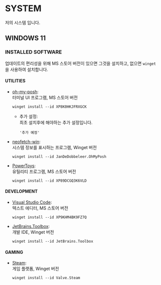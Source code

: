 # SYSTEM

저의 시스템 입니다.

## WINDOWS 11

### INSTALLED SOFTWARE

업데이트의 편리성을 위해 MS 스토어 버전이 있으면 그것을 설치하고, 없으면 `winget`을 사용하여 설치합니다.

#### UTILITIES

- [oh-my-posh](https://github.com/jandedobbeleer/oh-my-posh): \
  터미널 UI 프로그램, MS 스토어 버전

  ```shell
  winget install --id XP8K0HKJFRXGCK
  ```

    - 추가 설정: \
      최초 설치후에 해야하는 추가 설정입니다.

      <!-- TODO: oh-my-posh 설정 추가 -->
      ```shell
      '추가 예정'
      ```

- [neofetch-win](https://github.com/nepnep39/neofetch-win): \
  시스템 정보를 표시하는 프로그램, Winget 버전

  ```shell
  winget install --id JanDeDobbeleer.OhMyPosh
  ```
- [PowerToys](https://github.com/microsoft/PowerToys): \
  유틸리티 프로그램, MS 스토어 버전

  ```shell
  winget install --id XP89DCGQ3K6VLD
  ```

#### DEVELOPMENT

- [Visual Studio Code](https://code.visualstudio.com/): \
  텍스트 에디터, MS 스토어 버전

  ```shell
  winget install --id XP9KHM4BK9FZ7Q
  ```
- [JetBrains.Toolbox](https://www.jetbrains.com/toolbox-app/): \
  개발 IDE, Winget 버전
  ```shell
  winget install --id JetBrains.Toolbox
  ```

#### GAMING

- [Steam](https://store.steampowered.com/): \
  게임 플랫폼, Winget 버전

  ```shell
  winget install --id Valve.Steam
  ```
  